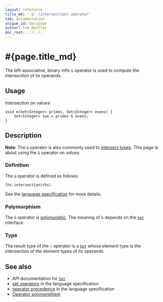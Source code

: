 ```yaml
---
layout: reference
title_md: '`&` (intersection) operator'
tab: documentation
unique_id: docspage
author: Tom Bentley
doc_root: ../../..
---
```


# #{page.title_md}

The left-associative, binary infix `&` operator is used to compute the 
*intersection* of its operands.

## Usage 

Intersection on values:

<!-- check:none -->
<!-- try: -->
    void m(Set<Integer> primes, Set<Integer> evens) {
        Set<Integer> two = primes & evens;
    }

## Description

**Note**: The `&` operator is also commonly used to 
[intersect types](#{page.doc_root}/reference/structure/type#intersection_types). 
This page is about using the `&` operator on *values*.

### Definition

The `&` operator is defined as follows:

<!-- check:none -->
<!-- try: -->
    lhs.intersection(rhs)

See the [language specification](#{site.urls.spec_current}#sets) for 
more details.

### Polymorphism

The `&` operator is [polymorphic](#{page.doc_root}/reference/operator/operator-polymorphism). 
The meaning of `&` depends on the 
[`Set`](#{site.urls.apidoc_current}/Set.type.html) interface 

### Type

The result type of the `|` operator is a [`Set`](#{site.urls.apidoc_current}/Set.type.html) whose element type is the intersection of the 
element types of its operands.

## See also

* API documentation for [`Set`](#{site.urls.apidoc_current}/Set.type.html)
* [set operators](#{site.urls.spec_current}#sets) in the 
  language specification
* [operator precedence](#{site.urls.spec_current}#operatorprecedence) in the 
  language specification
* [Operator polymorphism](#{page.doc_root}/tour/language-module/#operator_polymorphism) 

